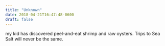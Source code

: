 ```yaml
---
title: "Unknown"
date: 2018-04-21T16:47:48-0600
draft: false
---
```


my kid has discovered peel-and-eat shrimp and raw oysters. Trips to Sea Salt will never be the same.

